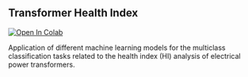 ## Transformer Health Index

[![Open In Colab](https://colab.research.google.com/assets/colab-badge.svg)](https://colab.research.google.com/github/googlecolab/colabtools/blob/master/notebooks/colab-github-demo.ipynb)

Application of different machine learning models for the multiclass classification tasks related to the health index (HI) analysis of electrical power transformers.
